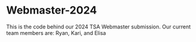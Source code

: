 # Webmaster-2024

This is the code behind our 2024 TSA Webmaster submission. Our current team members are: Ryan, Kari, and Elisa
